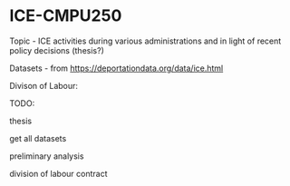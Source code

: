 # ICE-CMPU250
Topic - ICE activities during various administrations and in light of recent policy decisions (thesis?)

Datasets - from https://deportationdata.org/data/ice.html

Divison of Labour:


TODO:

  thesis
  
  get all datasets
  
  preliminary analysis
  
  division of labour contract
  
